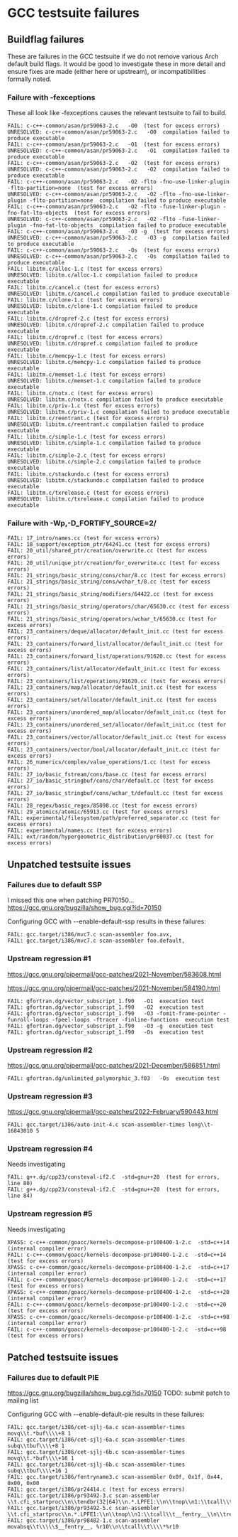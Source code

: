 # GCC testsuite failures

## Buildflag failures

These are failures in the GCC testsuite if we do not remove various Arch default build flags. It would be good to investigate these in more detail and ensure fixes are made (either here or upstream), or incompatibilities formally noted.

### Failure with -fexceptions

These all look like -fexceptions causes the relevant testsuite to fail to build.

```
FAIL: c-c++-common/asan/pr59063-2.c   -O0  (test for excess errors)
UNRESOLVED: c-c++-common/asan/pr59063-2.c   -O0  compilation failed to produce executable
FAIL: c-c++-common/asan/pr59063-2.c   -O1  (test for excess errors)
UNRESOLVED: c-c++-common/asan/pr59063-2.c   -O1  compilation failed to produce executable
FAIL: c-c++-common/asan/pr59063-2.c   -O2  (test for excess errors)
UNRESOLVED: c-c++-common/asan/pr59063-2.c   -O2  compilation failed to produce executable
FAIL: c-c++-common/asan/pr59063-2.c   -O2 -flto -fno-use-linker-plugin -flto-partition=none  (test for excess errors)
UNRESOLVED: c-c++-common/asan/pr59063-2.c   -O2 -flto -fno-use-linker-plugin -flto-partition=none  compilation failed to produce executable
FAIL: c-c++-common/asan/pr59063-2.c   -O2 -flto -fuse-linker-plugin -fno-fat-lto-objects  (test for excess errors)
UNRESOLVED: c-c++-common/asan/pr59063-2.c   -O2 -flto -fuse-linker-plugin -fno-fat-lto-objects  compilation failed to produce executable
FAIL: c-c++-common/asan/pr59063-2.c   -O3 -g  (test for excess errors)
UNRESOLVED: c-c++-common/asan/pr59063-2.c   -O3 -g  compilation failed to produce executable
FAIL: c-c++-common/asan/pr59063-2.c   -Os  (test for excess errors)
UNRESOLVED: c-c++-common/asan/pr59063-2.c   -Os  compilation failed to produce executable
FAIL: libitm.c/alloc-1.c (test for excess errors)
UNRESOLVED: libitm.c/alloc-1.c compilation failed to produce executable
FAIL: libitm.c/cancel.c (test for excess errors)
UNRESOLVED: libitm.c/cancel.c compilation failed to produce executable
FAIL: libitm.c/clone-1.c (test for excess errors)
UNRESOLVED: libitm.c/clone-1.c compilation failed to produce executable
FAIL: libitm.c/dropref-2.c (test for excess errors)
UNRESOLVED: libitm.c/dropref-2.c compilation failed to produce executable
FAIL: libitm.c/dropref.c (test for excess errors)
UNRESOLVED: libitm.c/dropref.c compilation failed to produce executable
FAIL: libitm.c/memcpy-1.c (test for excess errors)
UNRESOLVED: libitm.c/memcpy-1.c compilation failed to produce executable
FAIL: libitm.c/memset-1.c (test for excess errors)
UNRESOLVED: libitm.c/memset-1.c compilation failed to produce executable
FAIL: libitm.c/notx.c (test for excess errors)
UNRESOLVED: libitm.c/notx.c compilation failed to produce executable
FAIL: libitm.c/priv-1.c (test for excess errors)
UNRESOLVED: libitm.c/priv-1.c compilation failed to produce executable
FAIL: libitm.c/reentrant.c (test for excess errors)
UNRESOLVED: libitm.c/reentrant.c compilation failed to produce executable
FAIL: libitm.c/simple-1.c (test for excess errors)
UNRESOLVED: libitm.c/simple-1.c compilation failed to produce executable
FAIL: libitm.c/simple-2.c (test for excess errors)
UNRESOLVED: libitm.c/simple-2.c compilation failed to produce executable
FAIL: libitm.c/stackundo.c (test for excess errors)
UNRESOLVED: libitm.c/stackundo.c compilation failed to produce executable
FAIL: libitm.c/txrelease.c (test for excess errors)
UNRESOLVED: libitm.c/txrelease.c compilation failed to produce executable
```

### Failure with -Wp,-D_FORTIFY_SOURCE=2/

```
FAIL: 17_intro/names.cc (test for excess errors)
FAIL: 18_support/exception_ptr/64241.cc (test for excess errors)
FAIL: 20_util/shared_ptr/creation/overwrite.cc (test for excess errors)
FAIL: 20_util/unique_ptr/creation/for_overwrite.cc (test for excess errors)
FAIL: 21_strings/basic_string/cons/char/8.cc (test for excess errors)
FAIL: 21_strings/basic_string/cons/wchar_t/8.cc (test for excess errors)
FAIL: 21_strings/basic_string/modifiers/64422.cc (test for excess errors)
FAIL: 21_strings/basic_string/operators/char/65630.cc (test for excess errors)
FAIL: 21_strings/basic_string/operators/wchar_t/65630.cc (test for excess errors)
FAIL: 23_containers/deque/allocator/default_init.cc (test for excess errors)
FAIL: 23_containers/forward_list/allocator/default_init.cc (test for excess errors)
FAIL: 23_containers/forward_list/operations/91620.cc (test for excess errors)
FAIL: 23_containers/list/allocator/default_init.cc (test for excess errors)
FAIL: 23_containers/list/operations/91620.cc (test for excess errors)
FAIL: 23_containers/map/allocator/default_init.cc (test for excess errors)
FAIL: 23_containers/set/allocator/default_init.cc (test for excess errors)
FAIL: 23_containers/unordered_map/allocator/default_init.cc (test for excess errors)
FAIL: 23_containers/unordered_set/allocator/default_init.cc (test for excess errors)
FAIL: 23_containers/vector/allocator/default_init.cc (test for excess errors)
FAIL: 23_containers/vector/bool/allocator/default_init.cc (test for excess errors)
FAIL: 26_numerics/complex/value_operations/1.cc (test for excess errors)
FAIL: 27_io/basic_fstream/cons/base.cc (test for excess errors)
FAIL: 27_io/basic_stringbuf/cons/char/default.cc (test for excess errors)
FAIL: 27_io/basic_stringbuf/cons/wchar_t/default.cc (test for excess errors)
FAIL: 28_regex/basic_regex/85098.cc (test for excess errors)
FAIL: 29_atomics/atomic/65913.cc (test for excess errors)
FAIL: experimental/filesystem/path/preferred_separator.cc (test for excess errors)
FAIL: experimental/names.cc (test for excess errors)
FAIL: ext/random/hypergeometric_distribution/pr60037.cc (test for excess errors)
```

## Unpatched testsuite issues

### Failures due to default SSP

I missed this one when patching PR70150...
https://gcc.gnu.org/bugzilla/show_bug.cgi?id=70150

Configuring GCC with --enable-default-ssp results in these failures:
```
FAIL: gcc.target/i386/mvc7.c scan-assembler foo.avx,
FAIL: gcc.target/i386/mvc7.c scan-assembler foo.default,
```

### Upstream regression #1
https://gcc.gnu.org/pipermail/gcc-patches/2021-November/583608.html

https://gcc.gnu.org/pipermail/gcc-patches/2021-November/584190.html
```
FAIL: gfortran.dg/vector_subscript_1.f90   -O1  execution test
FAIL: gfortran.dg/vector_subscript_1.f90   -O2  execution test
FAIL: gfortran.dg/vector_subscript_1.f90   -O3 -fomit-frame-pointer -funroll-loops -fpeel-loops -ftracer -finline-functions  execution test
FAIL: gfortran.dg/vector_subscript_1.f90   -O3 -g  execution test
FAIL: gfortran.dg/vector_subscript_1.f90   -Os  execution test
```

### Upstream regression #2
https://gcc.gnu.org/pipermail/gcc-patches/2021-December/586851.html
```
FAIL: gfortran.dg/unlimited_polymorphic_3.f03   -Os  execution test
```

### Upstream regression #3
https://gcc.gnu.org/pipermail/gcc-patches/2022-February/590443.html
```
FAIL: gcc.target/i386/auto-init-4.c scan-assembler-times long\\t-16843010 5
```

### Upstream regression #4
Needs investigating
```
FAIL: g++.dg/cpp23/consteval-if2.C  -std=gnu++20  (test for errors, line 80)
FAIL: g++.dg/cpp23/consteval-if2.C  -std=gnu++20  (test for errors, line 84)
```

### Upstream regression #5
Needs investigating
```
XPASS: c-c++-common/goacc/kernels-decompose-pr100400-1-2.c  -std=c++14 (internal compiler error)
FAIL: c-c++-common/goacc/kernels-decompose-pr100400-1-2.c  -std=c++14 (test for excess errors)
XPASS: c-c++-common/goacc/kernels-decompose-pr100400-1-2.c  -std=c++17 (internal compiler error)
FAIL: c-c++-common/goacc/kernels-decompose-pr100400-1-2.c  -std=c++17 (test for excess errors)
XPASS: c-c++-common/goacc/kernels-decompose-pr100400-1-2.c  -std=c++20 (internal compiler error)
FAIL: c-c++-common/goacc/kernels-decompose-pr100400-1-2.c  -std=c++20 (test for excess errors)
XPASS: c-c++-common/goacc/kernels-decompose-pr100400-1-2.c  -std=c++98 (internal compiler error)
FAIL: c-c++-common/goacc/kernels-decompose-pr100400-1-2.c  -std=c++98 (test for excess errors)
```

## Patched testsuite issues

### Failures due to default PIE

https://gcc.gnu.org/bugzilla/show_bug.cgi?id=70150
TODO: submit patch to mailing list

Configuring GCC with --enable-default-pie results in these failures:

```
FAIL: gcc.target/i386/cet-sjlj-6a.c scan-assembler-times movq\\t.*buf\\\\+8 1
FAIL: gcc.target/i386/cet-sjlj-6a.c scan-assembler-times subq\\tbuf\\\\+8 1
FAIL: gcc.target/i386/cet-sjlj-6b.c scan-assembler-times movq\\t.*buf\\\\+16 1
FAIL: gcc.target/i386/cet-sjlj-6b.c scan-assembler-times subq\\tbuf\\\\+16 1
FAIL: gcc.target/i386/fentryname3.c scan-assembler 0x0f, 0x1f, 0x44, 0x00, 0x00
FAIL: gcc.target/i386/pr24414.c (test for excess errors)
FAIL: gcc.target/i386/pr93492-3.c scan-assembler \\t.cfi_startproc\\n\\tendbr(32|64)\\n.*.LPFE1:\\n\\tnop\\n1:\\tcall\\t__fentry__\\n\\tret\\n
FAIL: gcc.target/i386/pr93492-5.c scan-assembler \\t.cfi_startproc\\n.*.LPFE1:\\n\\tnop\\n1:\\tcall\\t__fentry__\\n\\tret\\n
FAIL: gcc.target/i386/pr98482-1.c scan-assembler movabsq\\t\\\\\$__fentry__, %r10\\n\\tcall\\t\\\\*%r10
```
